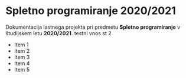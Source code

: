 # Spletno programiranje 2020/2021

Dokumentacija lastnega projekta pri predmetu **Spletno programiranje** v študijskem letu **2020/2021**.
testni vnos st 2

* Item 1
* Item 2
* Item 3
* Item 4
* Item 5